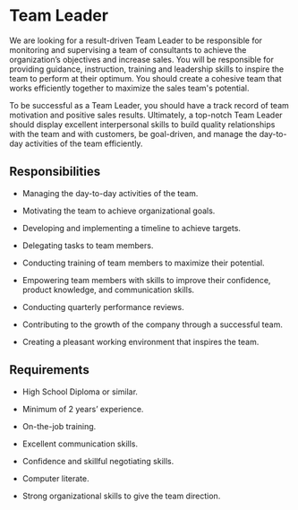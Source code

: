# Team Leader

We are looking for a result-driven Team Leader to be responsible for monitoring and supervising a team of consultants to achieve the organization’s objectives and increase sales. You will be responsible for providing guidance, instruction, training and leadership skills to inspire the team to perform at their optimum. You should create a cohesive team that works efficiently together to maximize the sales team's potential.

To be successful as a Team Leader, you should have a track record of team motivation and positive sales results. Ultimately, a top-notch Team Leader should display excellent interpersonal skills to build quality relationships with the team and with customers, be goal-driven, and manage the day-to-day activities of the team efficiently.

## Responsibilities

* Managing the day-to-day activities of the team.

* Motivating the team to achieve organizational goals.

* Developing and implementing a timeline to achieve targets.

* Delegating tasks to team members.

* Conducting training of team members to maximize their potential.

* Empowering team members with skills to improve their confidence, product knowledge, and communication skills.

* Conducting quarterly performance reviews.

* Contributing to the growth of the company through a successful team.

* Creating a pleasant working environment that inspires the team.

## Requirements

* High School Diploma or similar.

* Minimum of 2 years’ experience.

* On-the-job training.

* Excellent communication skills.

* Confidence and skillful negotiating skills.

* Computer literate.

* Strong organizational skills to give the team direction.

